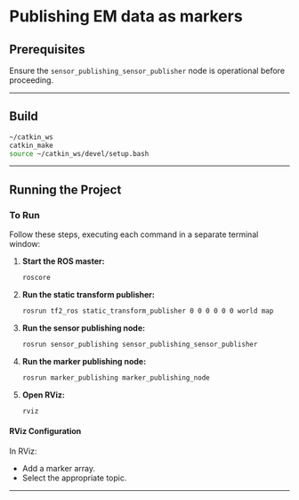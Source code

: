 # Publishing EM data as markers

## Prerequisites
Ensure the `sensor_publishing_sensor_publisher` node is operational before proceeding.

---

## Build
```Bash
~/catkin_ws
catkin_make
source ~/catkin_ws/devel/setup.bash
```
---

## Running the Project

### To Run
Follow these steps, executing each command in a separate terminal window:

1. **Start the ROS master:**
    ```bash
    roscore
    ```
2. **Run the static transform publisher:**
    ```bash
    rosrun tf2_ros static_transform_publisher 0 0 0 0 0 0 world map
    ```
3. **Run the sensor publishing node:**
    ```bash
    rosrun sensor_publishing sensor_publishing_sensor_publisher
    ```
4. **Run the marker publishing node:**
    ```bash
    rosrun marker_publishing marker_publishing_node
    ```
5. **Open RViz:**
    ```bash
    rviz
    ```

#### RViz Configuration
In RViz:
- Add a marker array.
- Select the appropriate topic.

---

